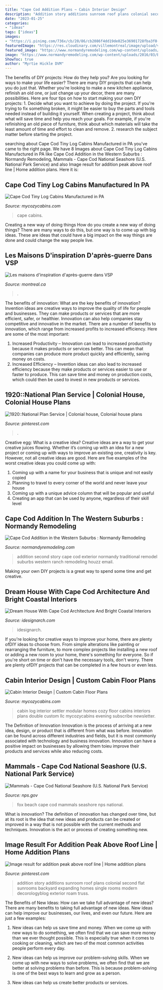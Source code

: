 ```yaml
---
title: "Cape Cod Addition Plans ~ Cabin Interior Design"
description: "Addition story additions sunroom roof plans colonial second flat sunrooms backyard expanding homes single rooms modern decorologyblog exterior roam truss"
date: "2023-01-25"
categories:
- "ideas"
tags: ["ideas"]
images:
- "https://i.pinimg.com/736x/cb/20/86/cb2086f4dd19de025e36901728fba3f0--family-room-addition-sunroom-addition.jpg"
featuredImage: "https://res.cloudinary.com/villemontreal/image/upload/v1594837082/portail/zuppqmq9a9srbwhqbofo.jpg"
featured_image: "https://www.normandyremodeling.com/wp-content/uploads/2016/03/Brgss-001.jpg"
image: "https://www.normandyremodeling.com/wp-content/uploads/2016/03/Brgss-001.jpg"
ShowToc: true
author: "Myrtie Hickle DVM"
---
```



The benefits of DIY projects: How do they help you?
Are you looking for ways to make your life easier? There are many DIY projects that can help you do just that. Whether you're looking to make a new kitchen appliance, refinish an old one, or just change up your decor, there are many possibilities. Here are four tips on how to start making your own DIY projects: 1. Decide what you want to achieve by doing the project. If you're trying to fix something broken, it might be easier to buy the parts and tools needed instead of building it yourself. When creating a project, think about what will save time and help you reach your goals. For example, if you're refinishing an old piece of furniture, think about which materials will take the least amount of time and effort to clean and remove. 2. research the subject matter before starting the project.

	

		
searching about Cape Cod Tiny Log Cabins Manufactured in PA you've came to the right page. We have 8 Images about Cape Cod Tiny Log Cabins Manufactured in PA like Cape Cod Addition in the Western Suburbs : Normandy Remodeling, Mammals - Cape Cod National Seashore (U.S. National Park Service) and also Image result for addition peak above roof line | Home addition plans. Here it is:
		
    
## Cape Cod Tiny Log Cabins Manufactured In PA

<img loading=lazy src="https://www.mycozycabins.com/wp-content/uploads/2016/09/SS_MH14_07-1024x768.jpg" onerror="this.onerror=null;this.src='https://tse1.mm.bing.net/th?id=OIP.5FUzQ7AzN97ldUlGKTmFZAHaFj&amp;pid=15.1';" alt="Cape Cod Tiny Log Cabins Manufactured in PA">

_Source: mycozycabins.com_

>cape cabins. 

	

Creating a new way of doing things
How do you create a new way of doing things? There are many ways to do this, but one way is to come up with big ideas. These are ideas that could have a big impact on the way things are done and could change the way people live.

    
## Les Maisons D&#039;inspiration D&#039;après-guerre Dans VSP

<img loading=lazy src="https://res.cloudinary.com/villemontreal/image/upload/v1594837082/portail/zuppqmq9a9srbwhqbofo.jpg" onerror="this.onerror=null;this.src='https://tse4.mm.bing.net/th?id=OIP.nqtPT9wxazYJquzWnNvjwQHaEK&amp;pid=15.1';" alt="Les maisons d&#039;inspiration d&#039;après-guerre dans VSP">

_Source: montreal.ca_

>. 

	

The benefits of innovation: What are the key benefits of innovation?
Invention ideas are creative ways to improve the quality of life for people and businesses. They can make products or services that are more efficient, safer, or healthier. Innovation can also help companies stay competitive and innovative in the market. There are a number of benefits to innovation, which range from increased profits to increased efficiency. Here are some of the most important: 
1. Increased Productivity – Innovation can lead to increased productivity because it makes products or services better. This can mean that companies can produce more product quickly and efficiently, saving money on costs. 
2. Increased Efficiency – Invention ideas can also lead to increased efficiency because they make products or services easier to use or faster to produce. This can save time and money on production costs, which could then be used to invest in new products or services.

    
## 1920::National Plan Service | Colonial House, Colonial House Plans

<img loading=lazy src="https://i.pinimg.com/736x/ac/b3/dc/acb3dc2a0b691fbb647b5373fa634132.jpg" onerror="this.onerror=null;this.src='https://tse4.mm.bing.net/th?id=OIP.pio2LZJimW3y5rVGstRzMwHaKI&amp;pid=15.1';" alt="1920::National Plan Service | Colonial house, Colonial house plans">

_Source: pinterest.com_

>. 

	

Creative egg: What is a creative idea?
Creative ideas are a way to get your creative juices flowing. Whether it’s coming up with an idea for a new project or coming up with ways to improve an existing one, creativity is key. However, not all creative ideas are good. Here are five examples of the worst creative ideas you could come up with:
1. Coming up with a name for your business that is unique and not easily copied
2. Planning to travel to every corner of the world and never leave your house
3. Coming up with a unique advice column that will be popular and useful
4. Creating an app that can be used by anyone, regardless of their skill level

    
## Cape Cod Addition In The Western Suburbs : Normandy Remodeling

<img loading=lazy src="https://www.normandyremodeling.com/wp-content/uploads/2016/03/Brgss-001.jpg" onerror="this.onerror=null;this.src='https://tse3.mm.bing.net/th?id=OIP.TQXF-0P726Ralks7rllvUQEsDY&amp;pid=15.1';" alt="Cape Cod Addition in the Western Suburbs : Normandy Remodeling">

_Source: normandyremodeling.com_

>addition second story cape cod exterior normandy traditional remodel suburbs western ranch remodeling houzz email. 

	

Making your own DIY projects is a great way to spend some time and get creative.

    
## Dream House With Cape Cod Architecture And Bright Coastal Interiors

<img loading=lazy src="https://www.idesignarch.com/wp-content/uploads/Cape-Cod-Architecture-Dream-Home_19.jpg" onerror="this.onerror=null;this.src='https://tse2.mm.bing.net/th?id=OIP.NxX57uys_W-5gK4rIfFCtwHaE7&amp;pid=15.1';" alt="Dream House With Cape Cod Architecture And Bright Coastal Interiors">

_Source: idesignarch.com_

>idesignarch. 

	

If you're looking for creative ways to improve your home, there are plenty ofDIY ideas to choose from. From simple alterations like painting or rearranging the furniture, to more complex projects like installing a new roof or adding a new room to your home, there's something for everyone. So if you're short on time or don't have the necessary tools, don't worry. There are plenty ofDIY projects that can be completed in a few hours or even less.

    
## Cabin Interior Design | Custom Cabin Floor Plans

<img loading=lazy src="https://www.mycozycabins.com/wp-content/uploads/2016/09/SettlerGR-1024x768.jpg" onerror="this.onerror=null;this.src='https://tse2.mm.bing.net/th?id=OIP.aq4n5qSmVXq77fxN-W14mgHaFj&amp;pid=15.1';" alt="Cabin Interior Design | Custom Cabin Floor Plans">

_Source: mycozycabins.com_

>cabin log interior settler modular homes cozy floor cabins interiors plans double custom llc mycozycabins evening subscribe newsletter. 

	

The Definition of Innovation
Innovation is the process of arriving at a new idea, design, or product that is different from what was before. Innovation can be found across different industries and fields, but it is most commonly associated with technology and business innovation. Innovation can have a positive impact on businesses by allowing them toieu improve their products and services while also reducing costs.

    
## Mammals - Cape Cod National Seashore (U.S. National Park Service)

<img loading=lazy src="https://www.nps.gov/caco/learn/nature/images/red-fox-on-beach.jpg" onerror="this.onerror=null;this.src='https://tse3.mm.bing.net/th?id=OIP.tQ0VlTHGH7s8HtowkmMPJwHaEs&amp;pid=15.1';" alt="Mammals - Cape Cod National Seashore (U.S. National Park Service)">

_Source: nps.gov_

>fox beach cape cod mammals seashore nps national. 

	

What is innovation?
The definition of innovation has changed over time, but at its root is the idea that new ideas and products can be created or improved in a way that is not possible with the current methods and techniques. Innovation is the act or process of creating something new.

    
## Image Result For Addition Peak Above Roof Line | Home Addition Plans

<img loading=lazy src="https://i.pinimg.com/736x/cb/20/86/cb2086f4dd19de025e36901728fba3f0--family-room-addition-sunroom-addition.jpg" onerror="this.onerror=null;this.src='https://tse4.mm.bing.net/th?id=OIP.Qp9jWJWvaDpVzx05QrSg_gHaFS&amp;pid=15.1';" alt="Image result for addition peak above roof line | Home addition plans">

_Source: pinterest.com_

>addition story additions sunroom roof plans colonial second flat sunrooms backyard expanding homes single rooms modern decorologyblog exterior roam truss. 

	

The Benefits of New Ideas: How can we take full advantage of new ideas?
There are many benefits to taking full advantage of new ideas. New ideas can help improve our businesses, our lives, and even our future. Here are just a few examples:
1. New ideas can help us save time and money. When we come up with new ways to do something, we often find that we can save more money than we ever thought possible. This is especially true when it comes to cooking or cleaning, which are two of the most common activities people perform every day.

2. New ideas can help us improve our problem-solving skills. When we come up with new ways to solve problems, we often find that we are better at solving problems than before. This is because problem-solving is one of the best ways to learn and grow as a person.

3. New ideas can help us create better products or services.

